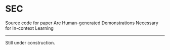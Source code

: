 # SEC
Source code for paper Are Human-generated Demonstrations Necessary for In-context Learning

---------
Still under construction.

